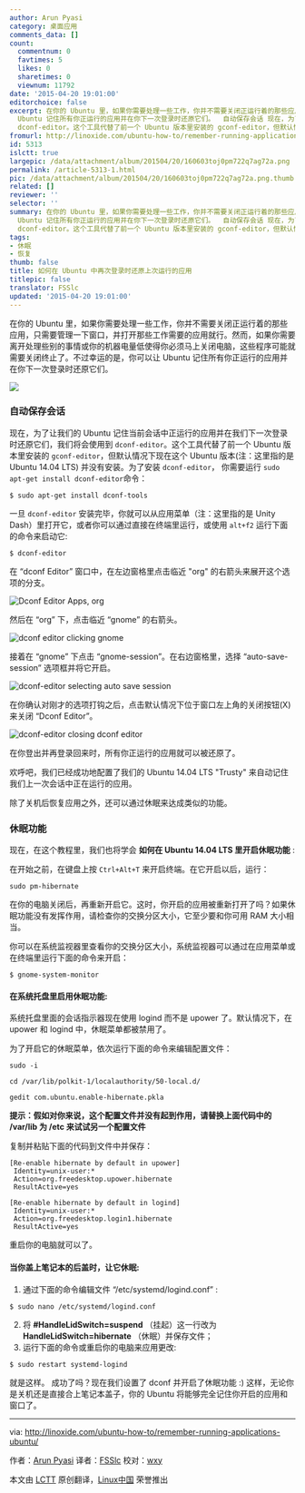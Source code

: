 ```yaml
---
author: Arun Pyasi
category: 桌面应用
comments_data: []
count:
  commentnum: 0
  favtimes: 5
  likes: 0
  sharetimes: 0
  viewnum: 11792
date: '2015-04-20 19:01:00'
editorchoice: false
excerpt: 在你的 Ubuntu 里，如果你需要处理一些工作，你并不需要关闭正运行着的那些应用，只需要管理一下窗口，并打开那些工作需要的应用就行。然而，如果你需要离开处理些别的事情或你的机器电量低使得你必须马上关闭电脑，这些程序可能就需要关闭终止了。不过幸运的是，你可以让
  Ubuntu 记住所有你正运行的应用并在你下一次登录时还原它们。  自动保存会话 现在，为了让我们的 Ubuntu 记住当前会话中正运行的应用并在我们下一次登录时还原它们，我们将会使用到
  dconf-editor。这个工具代替了前一个 Ubuntu 版本里安装的 gconf-editor，但默认情
fromurl: http://linoxide.com/ubuntu-how-to/remember-running-applications-ubuntu/
id: 5313
islctt: true
largepic: /data/attachment/album/201504/20/160603toj0pm722q7ag72a.png
permalink: /article-5313-1.html
pic: /data/attachment/album/201504/20/160603toj0pm722q7ag72a.png.thumb.jpg
related: []
reviewer: ''
selector: ''
summary: 在你的 Ubuntu 里，如果你需要处理一些工作，你并不需要关闭正运行着的那些应用，只需要管理一下窗口，并打开那些工作需要的应用就行。然而，如果你需要离开处理些别的事情或你的机器电量低使得你必须马上关闭电脑，这些程序可能就需要关闭终止了。不过幸运的是，你可以让
  Ubuntu 记住所有你正运行的应用并在你下一次登录时还原它们。  自动保存会话 现在，为了让我们的 Ubuntu 记住当前会话中正运行的应用并在我们下一次登录时还原它们，我们将会使用到
  dconf-editor。这个工具代替了前一个 Ubuntu 版本里安装的 gconf-editor，但默认情
tags:
- 休眠
- 恢复
thumb: false
title: 如何在 Ubuntu 中再次登录时还原上次运行的应用
titlepic: false
translator: FSSlc
updated: '2015-04-20 19:01:00'
---
```


在你的 Ubuntu 里，如果你需要处理一些工作，你并不需要关闭正运行着的那些应用，只需要管理一下窗口，并打开那些工作需要的应用就行。然而，如果你需要离开处理些别的事情或你的机器电量低使得你必须马上关闭电脑，这些程序可能就需要关闭终止了。不过幸运的是，你可以让 Ubuntu 记住所有你正运行的应用并在你下一次登录时还原它们。


![](/data/attachment/album/201504/20/160603toj0pm722q7ag72a.png)


### 自动保存会话


现在，为了让我们的 Ubuntu 记住当前会话中正运行的应用并在我们下一次登录时还原它们，我们将会使用到 `dconf-editor`。这个工具代替了前一个 Ubuntu 版本里安装的 `gconf-editor`，但默认情况下现在这个 Ubuntu 版本(注：这里指的是 Ubuntu 14.04 LTS) 并没有安装。为了安装 `dconf-editor`， 你需要运行 `sudo apt-get install dconf-editor`命令：



```
$ sudo apt-get install dconf-tools

```

一旦 `dconf-editor` 安装完毕，你就可以从应用菜单（注：这里指的是 Unity Dash）里打开它，或者你可以通过直接在终端里运行，或使用 `alt+f2` 运行下面的命令来启动它:



```
$ dconf-editor

```

在 “dconf Editor” 窗口中，在左边窗格里点击临近 "org" 的右箭头来展开这个选项的分支。


![Dconf Editor Apps, org](/data/attachment/album/201504/20/160605vu4kr5kkhru305uk.png)


然后在 “org” 下，点击临近 “gnome” 的右箭头。


![dconf editor clicking gnome](/data/attachment/album/201504/20/160606lzrrfrarfws6gcrd.png)


接着在 “gnome” 下点击 “gnome-session”。在右边窗格里，选择 “auto-save-session” 选项框并将它开启。


![dconf-editor selecting auto save session](/data/attachment/album/201504/20/160607x5lzd5o56ydaracg.png)


在你确认对刚才的选项打钩之后，点击默认情况下位于窗口左上角的关闭按钮(X)来关闭 “Dconf Editor”。


![dconf-editor closing dconf editor](/data/attachment/album/201504/20/160607s64e89pp44euz44d.png)


在你登出并再登录回来时，所有你正运行的应用就可以被还原了。


欢呼吧，我们已经成功地配置了我们的 Ubuntu 14.04 LTS "Trusty" 来自动记住我们上一次会话中正在运行的应用。


除了关机后恢复应用之外，还可以通过休眠来达成类似的功能。


### 休眠功能


现在，在这个教程里，我们也将学会 **如何在 Ubuntu 14.04 LTS 里开启休眠功能** :


在开始之前，在键盘上按 `Ctrl+Alt+T` 来开启终端。在它开启以后，运行：



```
sudo pm-hibernate

```

在你的电脑关闭后，再重新开启它。这时，你开启的应用被重新打开了吗？如果休眠功能没有发挥作用，请检查你的交换分区大小，它至少要和你可用 RAM 大小相当。


你可以在系统监视器里查看你的交换分区大小，系统监视器可以通过在应用菜单或在终端里运行下面的命令来开启：



```
$ gnome-system-monitor

```

#### 在系统托盘里启用休眠功能:


系统托盘里面的会话指示器现在使用 logind 而不是 upower 了。默认情况下，在 upower 和 logind 中，休眠菜单都被禁用了。


为了开启它的休眠菜单，依次运行下面的命令来编辑配置文件：



```
sudo -i

cd /var/lib/polkit-1/localauthority/50-local.d/

gedit com.ubuntu.enable-hibernate.pkla

```

**提示：假如对你来说，这个配置文件并没有起到作用，请替换上面代码中的 /var/lib 为 /etc 来试试另一个配置文件**


复制并粘贴下面的代码到文件中并保存：



```
[Re-enable hibernate by default in upower]
 Identity=unix-user:*
 Action=org.freedesktop.upower.hibernate
 ResultActive=yes

[Re-enable hibernate by default in logind]
 Identity=unix-user:*
 Action=org.freedesktop.login1.hibernate
 ResultActive=yes

```

重启你的电脑就可以了。


#### 当你盖上笔记本的后盖时，让它休眠:


1. 通过下面的命令编辑文件 “/etc/systemd/logind.conf” :  


```
$ sudo nano /etc/systemd/logind.conf
```
2. 将 **#HandleLidSwitch=suspend** （挂起）这一行改为 **HandleLidSwitch=hibernate** （休眠）并保存文件；
3. 运行下面的命令或重启你的电脑来应用更改:  


```
$ sudo restart systemd-logind
```


就是这样。 成功了吗？现在我们设置了 dconf 并开启了休眠功能 :) 这样，无论你是关机还是直接合上笔记本盖子，你的 Ubuntu 将能够完全记住你开启的应用和窗口了。




---


via: <http://linoxide.com/ubuntu-how-to/remember-running-applications-ubuntu/>


作者：[Arun Pyasi](http://linoxide.com/author/arunp/) 译者：[FSSlc](https://github.com/FSSlc) 校对：[wxy](https://github.com/wxy)


本文由 [LCTT](https://github.com/LCTT/TranslateProject) 原创翻译，[Linux中国](http://linux.cn/) 荣誉推出